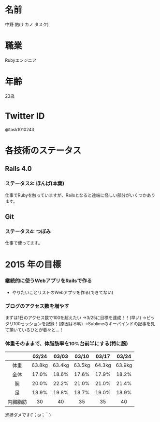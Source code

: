 # 名前
中野 佑(ナカノ タスク)

# 職業
Rubyエンジニア

# 年齢
23歳

# Twitter ID
@task1010243

# 各技術のステータス
## Rails 4.0
### ステータス3: ほんば(本葉)
仕事でRubyを触っていますが、Railsとなると途端に怪しい部分がいくつかあります。

## Git
### ステータス4: つぼみ
仕事で使ってます。

# 2015 年の目標
### 継続的に使うWebアプリをRailsで作る
* やりたいことリストのWebアプリを作る(できてない)

### ブログのアクセス数を増やす

まずは1日のアクセス数で100を超えたい
→3/25に目標を達成！！(早い)
→ピッタリ100セッションを記録！(原因は不明)
→Sublimeのキーバインドの記事を見て頂いているひとが着々と…！

### 体重そのままで、体脂肪率を10%台前半にする(特に腕)
|          |02/24 |03/03 |03/10 |03/17 |03/24 |
|:--------:|:----:|:----:|:----:|:----:|:----:|
| 体重     |63.8kg|63.4kg|63.5kg|64.3kg|63.9kg|
| 全体     |17.0% |18.6% |17.6% |17.9% |18.2% |
| 腕       |20.0% |22.2% |21.0% |21.0% |21.4% |
| 足       |18.9% |19.8% |18.7% |19.0% |18.9% |
| 内臓脂肪 |  30  |  40  |  35  |  35  |  40  |

進捗ダメです(´；ω；｀)
